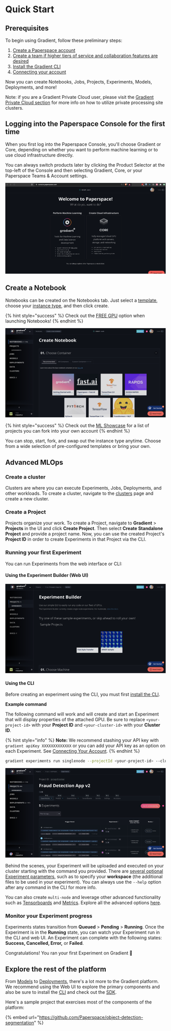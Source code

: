 # Quick Start

## Prerequisites

To begin using Gradient, follow these preliminary steps:

1. [Create a Paperspace account ](https://www.paperspace.com/account/signup)
2. [Create a team if higher tiers of service and collaboration features are desired](https://support.paperspace.com/hc/en-us/articles/360010359213-Creating-and-Managing-Paperspace-Teams)
3. [Install the Gradient CLI ](install-the-cli.md#installation)
4. [Connecting your account](install-the-cli.md#connecting-your-account)

Now you can create Notebooks, Jobs, Projects, Experiments, Models, Deployments, and more! 

Note: if you are a Gradient Private Cloud user, please visit the [Gradient Private Cloud section](https://docs.paperspace.com/gradient/gradient-private-cloud/about) for more info on how to utilize private processing site clusters.

## Logging into the Paperspace Console for the first time

When you first log into the Paperspace Console, you'll choose Gradient or Core, depending on whether you want to perform machine learning or to use cloud infrastructure directly.

You can always switch products later by clicking the Product Selector at the top-left of the Console and then selecting Gradient, Core, or your Paperspace Teams & Account settings.

![](../.gitbook/assets/welcome.gif)

## Create a Notebook

Notebooks can be created on the Notebooks tab. Just select a [template](../notebooks/notebook-containers/), choose your [instance type](../instances/instance-types.md), and then click create. 

{% hint style="success" %}
Check out the [FREE GPU](../instances/free-instances.md) option when launching Notebooks!
{% endhint %}

![](../.gitbook/assets/screen-shot-2020-10-09-at-6.34.06-pm%20%281%29.png)

{% hint style="success" %}
Check out the [ML Showcase](https://ml-showcase.paperspace.com/) for a list of projects you can fork into your own account
{% endhint %}

You can stop, start, fork, and swap out the instance type anytime. Choose from a wide selection of pre-configured templates or bring your own. 

## Advanced MLOps

### Create a cluster

Clusters are where you can execute Experiments, Jobs, Deployments, and other workloads. To create a cluster, navigate to the [clusters](https://console.paperspace.com/clusters) page and create a new cluster.   

### Create a Project

Projects organize your work.  To create a Project, navigate to **Gradient** &gt; **Projects** in the UI and click **Create Project**. Then select **Create Standalone Project** and provide a project name. Now, you can use the created Project's **Project ID** in order to create Experiments in that Project via the CLI.

### Running your first Experiment

You can run Experiments from the web interface or CLI:

#### Using the Experiment Builder \(Web UI\)

![](../.gitbook/assets/screen-shot-2020-10-09-at-6.37.02-pm.png)

#### Using the CLI

Before creating an experiment using the CLI, you must first [install the CLI](install-the-cli.md). 

**Example command**

The following command will work and will create and start an Experiment that will display properties of the attached GPU. Be sure to replace `<your-project-id>` with your **Project ID** and `<your-cluster-id>` with your **Cluster ID**.

{% hint style="info" %}
**Note:** We recommend stashing your API key with `gradient apiKey XXXXXXXXXXXXX` or you can add your API key as an option on each Experiment. See [Connecting Your Account](install-the-cli.md#connecting-your-account).
{% endhint %}

```bash
gradient experiments run singlenode --projectId <your-project-id> --clusterId <your-cluster-id> --container 'Test-Container' --machineType P4000 --command 'nvidia-smi' --name 'test-01' --workspace none --apiKey <your-api-key>
```

![](../.gitbook/assets/screen-shot-2020-10-09-at-6.40.00-pm.png)

Behind the scenes, your Experiment will be uploaded and executed on your cluster starting with the command you provided. There are [several optional Experiment parameters](../experiments/using-experiments/), such as to specify your **workspace** \(the additional files to be used in your experiment\). You can always use the `--help` option after any command in the CLI for more info.  

You can also create `multi-node` and leverage other advanced functionality such as [Tensorboards](../tensorboards/using-tensorboards/getting-started-with-tensorboards.md) and [Metrics](../metrics/metrics-overview.md). Explore all the advanced options [here](../experiments/using-experiments/experiment-options.md).

### Monitor your Experiment progress

Experiments states transition from **Queued** &gt; **Pending** &gt; **Running**. Once the Experiment is in the **Running** state, you can watch your Experiment run in the CLI and web UI. An Experiment can complete with the following states: **Success, Cancelled, Error,** or **Failed**.

Congratulations! You ran your first Experiment on Gradient 🚀

## Explore the rest of the platform

From [Models](../models/about.md) to [Deployments](../deployments/about.md), there's a lot more to the Gradient platform.  We recommend using the Web UI to explore the primary components and also be sure to install the [CLI](install-the-cli.md) and check out the [SDK](../gradient-python-sdk/gradient-python-sdk/).

Here's a sample project that exercises most of the components of the platform:

{% embed url="https://github.com/Paperspace/object-detection-segmentation" %}

